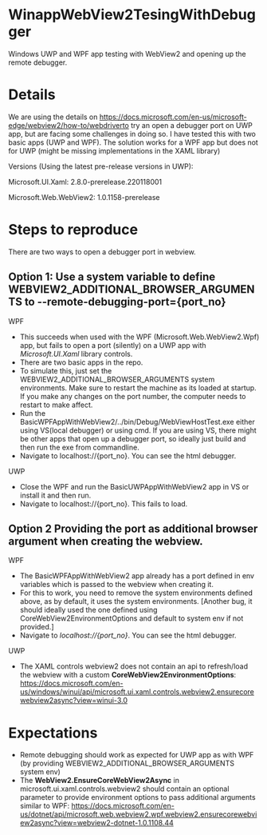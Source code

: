 # WinappWebView2TesingWithDebugger
Windows UWP and WPF app testing with WebView2 and opening up the remote debugger.

# Details
We are using the details on https://docs.microsoft.com/en-us/microsoft-edge/webview2/how-to/webdriverto try an open a debugger port on UWP app, but are facing some challenges in doing so.
I have tested this with two basic apps (UWP and WPF). The solution works for a WPF app but does not for UWP (might be missing implementations in the XAML library)

Versions (Using the latest pre-release versions in UWP):

Microsoft.UI.Xaml: 2.8.0-prerelease.220118001

Microsoft.Web.WebView2: 1.0.1158-prerelease

# Steps to reproduce
There are two ways to open a debugger port in webview.

## Option 1: Use a system variable to define WEBVIEW2_ADDITIONAL_BROWSER_ARGUMENTS to --remote-debugging-port={port_no}

WPF
   * This succeeds when used with the WPF (Microsoft.Web.WebView2.Wpf) app, but fails to open a port (silently) on a UWP app with *Microsoft.UI.Xaml* library controls.
   * There are two basic apps in the repo.
   * To simulate this, just set the WEBVIEW2_ADDITIONAL_BROWSER_ARGUMENTS system environments. Make sure to restart the machine as its loaded at startup. If you make any changes on the port number, the computer needs to restart to make affect.
   * Run the BasicWPFAppWithWebView2/../bin/Debug/WebViewHostTest.exe either using VS(local debugger) or using cmd. If you are using VS, there might be other apps that open up a debugger port, so ideally just build and then run the exe from commandline.
   * Navigate to localhost://{port_no}. You can see the html debugger.

UWP
   * Close the WPF and run the BasicUWPAppWithWebView2 app in VS or install it and then run.
   * Navigate to localhost://{port_no}. This fails to load. 

## Option 2 Providing the port as additional browser argument when creating the webview.

WPF 
   * The BasicWPFAppWithWebView2 app already has a port defined in env variables which is passed to the webview when creating it.
   * For this to work, you need to remove the system environments defined above, as by default, it uses the system environments. [Another bug, it should ideally used the one defined using CoreWebView2EnvironmentOptions and default to system env if not provided.]
   * Navigate to *localhost://{port_no}*. You can see the html debugger.

UWP
   * The XAML controls webview2 does not contain an api to refresh/load the webview with a custom **CoreWebView2EnvironmentOptions**: https://docs.microsoft.com/en-us/windows/winui/api/microsoft.ui.xaml.controls.webview2.ensurecorewebview2async?view=winui-3.0


# Expectations
* Remote debugging should work as expected for UWP app as with WPF (by providing WEBVIEW2_ADDITIONAL_BROWSER_ARGUMENTS system env)
* The **WebView2.EnsureCoreWebView2Async** in microsoft.ui.xaml.controls.webview2 should contain an optional parameter to provide environment options to pass additional arguments similar to WPF: https://docs.microsoft.com/en-us/dotnet/api/microsoft.web.webview2.wpf.webview2.ensurecorewebview2async?view=webview2-dotnet-1.0.1108.44
